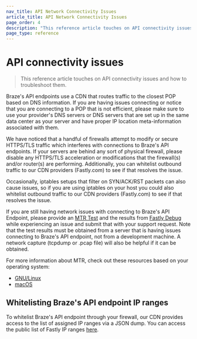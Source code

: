 ```yaml
---
nav_title: API Network Connectivity Issues
article_title: API Network Connectivity Issues
page_order: 4
description: "This reference article touches on API connectivity issues and how to troubleshoot them."
page_type: reference
---
```


# API connectivity issues

> This reference article touches on API connectivity issues and how to troubleshoot them.

Braze's API endpoints use a CDN that routes traffic to the closest POP based on DNS information.  If you are having issues connecting or notice that you are connecting to a POP that is not efficient, please make sure to use your provider's DNS servers or DNS servers that are set up in the same data center as your server and have proper IP location meta-information associated with them.

We have noticed that a handful of firewalls attempt to modify or secure HTTPS/TLS traffic which interferes with connections to Braze's API endpoints. If your servers are behind any sort of physical firewall, please disable any HTTPS/TLS acceleration or modifications that the firewall(s) and/or router(s) are performing.  Additionally, you can whitelist outbound traffic to our CDN providers (Fastly.com) to see if that resolves the issue.

Occasionally, iptables setups that filter on SYN/ACK/RST packets can also cause issues, so if you are using iptables on your host you could also whitelist outbound traffic to our CDN providers (Fastly.com) to see if that resolves the issue.

If you are still having network issues with connecting to Braze's API Endpoint, please provide an [MTR Test][1] and the results from [Fastly Debug][2] while experiencing an issue and submit that with your support request. Note that the test results must be obtained from a server that is having issues connecting to Braze's API endpoint, not from a development machine.  A network capture (tcpdump or .pcap file) will also be helpful if it can be obtained.

For more information about MTR, check out these resources based on your operating system:

- [GNU/Linux][4]
- [macOS][5]

## Whitelisting Braze's API endpoint IP ranges

To whitelist Braze's API endpoint through your firewall, our CDN provides access to the list of assigned IP ranges via a JSON dump. You can access the public list of Fastly IP ranges [here][3].


[1]: https://www.privateinternetaccess.com/helpdesk/kb/articles/what-is-an-mtr-test-and-how-do-i-run-one-2
[2]: http://www.fastly-debug.com/
[3]: https://api.fastly.com/public-ip-list
[4]: https://www.digitalocean.com/community/tutorials/how-to-use-traceroute-and-mtr-to-diagnose-network-issues
[5]: https://formulae.brew.sh/formula/mtr
